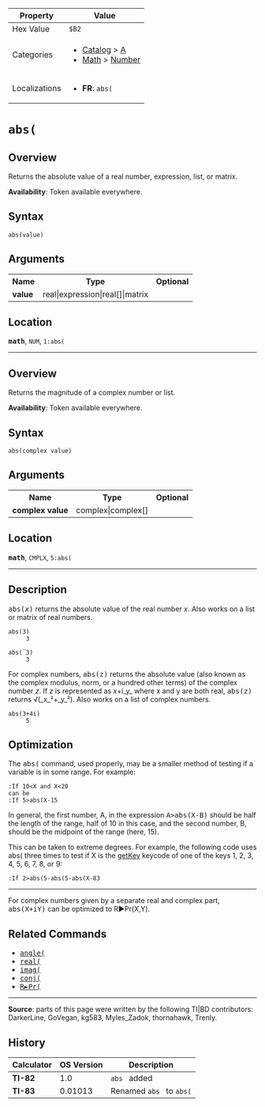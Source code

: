 | Property      | Value |
|---------------|-------|
| Hex Value     | `$B2`|
| Categories    | <ul><li>[Catalog](<../categories/Catalog.md>) > [A](<../categories/Catalog.md#A>)</li><li>[Math](<../categories/Math.md>) > [Number](<../categories/Math.md#Number>)</li></ul> |
| Localizations | <ul><li><b>FR</b>: `abs(`</li></ul> |

# `abs(`

## Overview
Returns the absolute value of a real number, expression, list, or matrix.


<b>Availability</b>: Token available everywhere.

## Syntax
`abs(value)`

## Arguments
<table>
<tr><th>Name</th><th>Type</th><th>Optional</th></tr>

<tr><td><b>value</b></td><td>real|expression|real[]|matrix</td><td></td></tr>

</table>

## Location
<tt><kbd><b>math</b></kbd></tt>, `NUM`, `1:abs(`
<hr>

## Overview
Returns the magnitude of a complex number or list.


<b>Availability</b>: Token available everywhere.

## Syntax
`abs(complex value)`

## Arguments
<table>
<tr><th>Name</th><th>Type</th><th>Optional</th></tr>

<tr><td><b>complex value</b></td><td>complex|complex[]</td><td></td></tr>

</table>

## Location
<tt><kbd><b>math</b></kbd></tt>, `CMPLX`, `5:abs(`
<hr>

## Description

<tt>abs(<em>x</em>)</tt> returns the absolute value of the real number _x_. Also works on a list or matrix of real numbers.

```ti-basic
abs(3)
     3

abs(‾3)
     3
```

For complex numbers, <tt>abs(z)</tt> returns the absolute value (also known as the complex modulus, norm, or a hundred other terms) of the complex number _z_. If _z_ is represented as _x_+i_y_ where x and y are both real, <tt>abs(z)</tt> returns √(_x_²+_y_²). Also works on a list of complex numbers.

```ti-basic
abs(3+4i)
     5
```

## Optimization

The <tt>abs(</tt> command, used properly, may be a smaller method of testing if a variable is in some range. For example:

```ti-basic
:If 10<X and X<20
can be
:If 5>abs(X-15
```

In general, the first number, A, in the expression <tt>A&gt;abs(X-B)</tt> should be half the length of the range, half of 10 in this case, and the second number, B, should be the midpoint of the range (here, 15).

This can be taken to extreme degrees. For example, the following code uses abs( three times to test if X is the [getKey](getKey.md) keycode of one of the keys 1, 2, 3, 4, 5, 6, 7, 8, or 9:

```ti-basic
:If 2>abs(5-abs(5-abs(X-83
```

* * *

For complex numbers given by a separate real and complex part, <tt>abs(X+iY)</tt> can be optimized to R►Pr(X,Y).

## Related Commands

*   <tt><a href="angle(.md">angle(</a></tt>
*   <tt><a href="real(.md">real(</a></tt>
*   <tt><a href="imag(.md">imag(</a></tt>
*   <tt><a href="conj(.md">conj(</a></tt>
*   <tt><a href="R►Pr(.md">R►Pr(</a></tt>

* * *

**Source**: parts of this page were written by the following TI|BD contributors: DarkerLine, GoVegan, kg583, Myles_Zadok, thornahawk, Trenly.

## History
| Calculator | OS Version | Description |
|------------|------------|-------------|
| <b>TI-82</b> | 1.0 | `abs ` added |
| <b>TI-83</b> | 0.01013 | Renamed `abs ` to `abs(`


